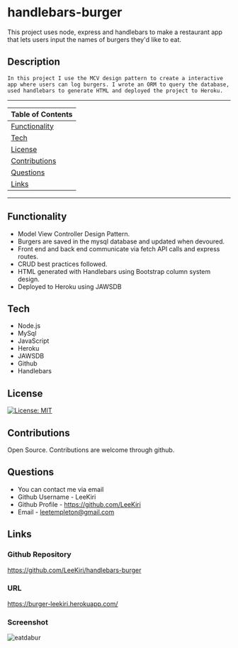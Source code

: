 # handlebars-burger
This project uses node, express and handlebars to make a restaurant app that lets users input the names of burgers they'd like to eat.

 ## Description 
    In this project I use the MCV design pattern to create a interactive app where users can log burgers. I wrote an ORM to query the database, used handlebars to generate HTML and deployed the project to Heroku. 

---
| Table of Contents |
|---|
| [Functionality](#Functionality) |
| [Tech](#Tech) |
| [License](#License) |
| [Contributions](#Contributions) |
| [Questions](#Questions) |
| [Links](#Links) |
---

## Functionality 
* Model View Controller Design Pattern.
* Burgers are saved in the mysql database and updated when devoured.
* Front end and back end communicate via fetch API calls and express routes.
* CRUD best practices followed.
* HTML generated with Handlebars using Bootstrap column system design.
* Deployed to Heroku using JAWSDB 
 

## Tech

* Node.js 
* MySql
* JavaScript 
* Heroku
* JAWSDB
* Github  
* Handlebars

## License 

[![License: MIT](https://img.shields.io/badge/License-MIT-yellow.svg)](https://opensource.org/licenses/MIT)

## Contributions 

Open Source. Contributions are welcome through github.

## Questions
* You can contact me via email
* Github Username - LeeKiri
* Github Profile - https://github.com/LeeKiri
* Email - leetempleton@gmail.com 

## Links
### Github Repository

https://github.com/LeeKiri/handlebars-burger

### URL

https://burger-leekiri.herokuapp.com/

### Screenshot

![eatdabur](https://user-images.githubusercontent.com/73642462/108615379-9d010a80-7457-11eb-9af6-1f086d1c570c.PNG)




